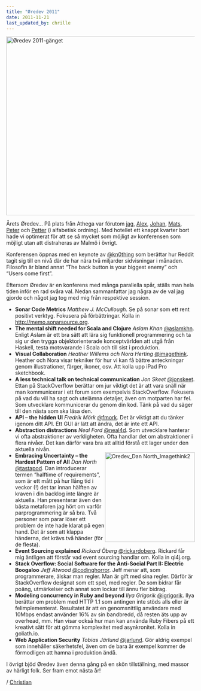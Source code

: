 ```yaml
---
title: "Øredev 2011"
date: 2011-11-21
last_updated_by: chrille
---
```

<a href="http://www.flickr.com/photos/clizell/6377301665/" title="Øredev 2011-gänget by clizell, on Flickr"><img src="http://farm7.staticflickr.com/6238/6377301665_e814031579_z.jpg" width="640" height="478" alt="Øredev 2011-gänget"></a>

Årets Øredev… På plats från Athega var förutom [jag](/chrille), [Alex](/alex), [Johan](/johan), [Mats](/mats), [Peter](/peter) och [Petter](/petter) (i alfabetisk ordning). Med hotellet ett knappt kvarter bort hade vi optimerat för att se så mycket som möjligt av konferensen som möjligt utan att distraheras av Malmö i övrigt.

Konferensen öppnas med en keynote av [@kn0thing](http://twitter.com/#!/kn0thing) som berättar hur Reddit tagit sig till en nivå där de har nära två miljarder sidvisningar i månaden. Filosofin är bland annat “The back button is your biggest enemy” och “Users come first”.

Eftersom Øredev är en konferens med många parallella spår, ställs man hela tiden inför en rad svåra val. Nedan sammanfattar jag några av de val jag gjorde och något jag tog med mig från respektive session.

 - **Sonar Code Metrics** _Matthew J. McCullough_. Se på sonar som ett rent positivt verktyg. Fokusera på förbättringar. Kolla in http://memo.sonarsource.org.
 - **The mental shift needed for Scala and Clojure** _Aslam Khan_ [@aslamkhn](http://twitter.com/#!/aslamkhn). Enligt Aslam är ett bra sätt att lära sig funktionell programmering och ta sig ur den trygga objektorienterade konceptvärlden att utgå från Haskell, testa motsvarande i Scala och till sist i produktion.
 - **Visual Collaboration** _Heather Willems och Nora Herting_ [@imagethink](http://twitter.com/#!/imagethink). Heather och Nora visar tekniker för hur vi kan få bättre anteckningar genom illustrationer, färger, ikoner, osv. Att kolla upp iPad Pro sketchbook.
 - **A less technical talk on technical communication** _Jon Skeet_ [@jonskeet](http://twitter.com/#!/jonskeet). Ettan på StackOverflow berättar om jur viktigt det är att vara snäll när man kommunicerar i ett forum som exempelvis StackOverflow. Fokusera på vad du vill ha sagt och utelämna detaljer, även om motparten har fel. Som utvecklare kommunicerar du genom din kod. Tänk på vad du säger till den nästa som ska läsa den.
 - **API – the hidden UI** _Fredrik Mörk_ [@fmork](http://twitter.com/#!/fmork). Det är viktigt att du tänker igenom ditt API. Ett GUI är lätt att ändra, det är inte ett API.
 - **Abstraction distractions** _Neal Ford_ [@neal4d](http://twitter.com/#!/neal4d). Som utvecklare hanterar vi ofta abstraktioner av verkligheten. Ofta handlar det om abstraktioner i flera nivåer. Det kan därför vara bra att alltid förstå ett lager under den aktuella nivån.
 - <a href="http://www.flickr.com/photos/imagethink/6331082019/" style="float:right;" title="Oredev_Dan North_Imagethink2 by ImageThink, on Flickr"><img src="http://farm7.staticflickr.com/6051/6331082019_e1dda45dac_m.jpg" width="240" alt="Oredev_Dan North_Imagethink2"></a> **Embracing Uncertainty – the Hardest Pattern of All** _Dan North_ [@tastapod](http://twitter.com/#!/tastapod). Dan introducerar termen “halftime of requirements”, som är ett mått på hur llång tid i veckor (!) det tar innan hälften av kraven i din backlog inte längre är aktuella. Han presenterar även den bästa metaforen jag hört om varför parprogrammering är så bra. Två personer som parar löser ett problem de inte hade klarat på egen hand. Det är som att klappa händerna, det krävs två händer (för de flesta).
 - **Event Sourcing explained** _Rickard Öberg_ [@rickardoberg](http://twitter.com/#!/rickardoberg). Rickard får mig äntligen att förstår vad event sourcing handlar om. Kolla in qi4j.org.
 - **Stack Overflow: Social Software for the Anti-Social Part II: Electric Boogaloo** _Jeff Atwood_ [@codinghorror](http://twitter.com/#!/codinghorror). Jeff menar att, som programmerare, älskar man regler. Man är gift med sina regler. Därför är StackOverflow designat som ett spel, med regler. De som bidrar får poäng, utmärkelser och annat som lockar till ännu fler bidrag.
 - **Modeling concurrency in Ruby and beyond** _Ilya Grigorik_ [@igrigorik](http://twitter.com/#!/igrigorik). Ilya berättar om problem med HTTP 1.1 som antingen inte stöds alls eller är felimplementerat. Resultatet är att en genomsnittlig användare med 10Mbps endast använder 16% av sin bandbredd, då resten äts upp av overhead, mm. Han visar också hur man kan använda Ruby Fibers på ett kreativt sätt för att gömma komplexitet med asynkronitet. Kolla in goliath.io.
 - **Web Application Security** _Tobias Järlund_ [@jarlund](http://twitter.com/#!/jarlund). Gör aldrig exempel som innehåller säkerhetsfel, även om de bara är exempel kommer de förmodligen att hamna i produktion ändå.

I övrigt bjöd Øredev även denna gång på en skön tillställning, med massor av härligt folk. Ser fram emot nästa år!

/ [Christian](/chrille)
